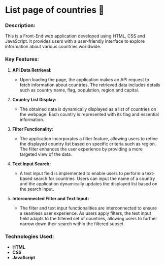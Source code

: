 # List page of countries 🚩

### Description:
This is a Front-End web application developed using HTML, CSS and JavaScript. It provides users with a user-friendly interface to explore information about various countries worldwide.

### Key Features:
1. **API Data Retrieval:**
   - Upon loading the page, the application makes an API request to fetch information about countries. The retrieved data includes details such as country name, flag, population, region and capital.

2. **Country List Display:**
   - The obtained data is dynamically displayed as a list of countries on the webpage. Each country is represented with its flag and essential information.

3. **Filter Functionality:**
   - The application incorporates a filter feature, allowing users to refine the displayed country list based on specific criteria such as region. The filter enhances the user experience by providing a more targeted view of the data.

4. **Text Input Search:**
   - A text input field is implemented to enable users to perform a text-based search for countries. Users can input the name of a country and the application dynamically updates the displayed list based on the search input.

5. **Interconnected Filter and Text Input:**
   - The filter and text input functionalities are interconnected to ensure a seamless user experience. As users apply filters, the text input field adapts to the filtered set of countries, allowing users to further narrow down their search within the filtered subset.

### Technologies Used:
- **HTML**
- **CSS**
- **JavaScript**